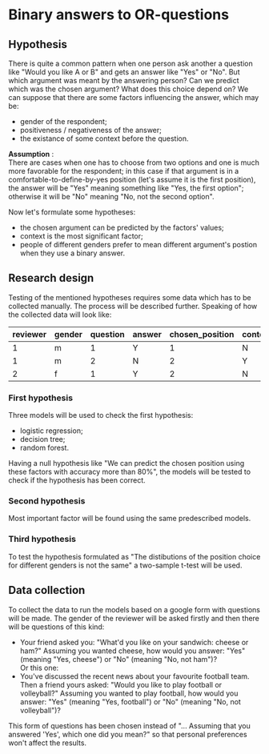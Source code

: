 # Binary answers to OR-questions
## Hypothesis
There is quite a common pattern when one person ask another a question like "Would you like A or B" and gets an answer like "Yes" or "No". But which argument was meant by the answering person? Can we predict which was the chosen argument? What does this choice depend on? We can suppose that there are some factors influencing the answer, which may be:  
- gender of the respondent;  
- positiveness / negativeness of the answer;  
- the existance of some context before the question.  

**Assumption** :  
There are cases when one has to choose from two options and one is much more favorable for the respondent; in this case if that argument is in a comfortable-to-define-by-yes  position (let's assume it is the first position), the answer will be "Yes" meaning something like "Yes, the first option"; otherwise it will be "No" meaning "No, not the second option".

Now let's formulate some hypotheses:  
- the chosen argument can be predicted by the factors' values;  
- context is the most significant factor;  
- people of different genders prefer to mean different argument's postion when they use a binary answer.  

## Research design
Testing of the mentioned hypotheses requires some data which has to be collected manually. The process will be described further. Speaking of how the collected data will look like:  

| reviewer | gender | question | answer | chosen_position | context_provided |
|----------|--------|----------|--------|-----------------|------------------|
| 1        | m      | 1        | Y      | 1               | N                |
| 1        | m      | 2        | N      | 2               | Y                |
| 2        | f      | 1        | Y      | 2               | N                |

### First hypothesis
Three models will be used to check the first hypothesis:  
- logistic regression;  
- decision tree;  
- random forest.  

Having a null hypothesis like "We can predict the chosen position using these factors with accuracy more than 80%", the models will be tested to check if the hypothesis has been correct.

### Second hypothesis
Most important factor will be found using the same predescribed models.

### Third hypothesis
To test the hypothesis formulated as "The distibutions of the position choice for different genders is not the same" a two-sample t-test will be used.

## Data collection
To collect the data to run the models based on a google form with questions will be made. The gender of the reviewer will be asked firstly and then there will be questions of this kind:  
- Your friend asked you: "What'd you like on your sandwich: cheese or ham?" Assuming you wanted cheese, how would you answer: "Yes" (meaning "Yes, cheese") or "No" (meaning "No, not ham")?  
Or this one:  
- You've discussed the recent news about your favourite football team. Then a friend yours asked: "Would you like to play football or volleyball?" Assuming you wanted to play football, how would you answer: "Yes" (meaning "Yes, football") or "No" (meaning "No, not volleyball")?  

This form of questions has been chosen instead of "... Assuming that you answered 'Yes', which one did you mean?" so that personal preferences won't affect the results.
